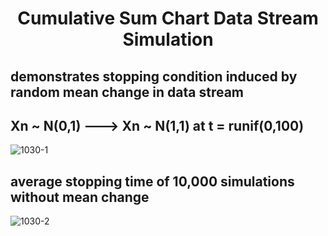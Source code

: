 <h1 align="center"> Cumulative Sum Chart Data Stream Simulation </h1>

## demonstrates stopping condition induced by random mean change in data stream 
## Xn ~ N(0,1) ---> Xn ~ N(1,1) at t = runif(0,100) 
![1030-1](https://github.com/user-attachments/assets/ce69170f-37ef-4a82-9293-b1952546ca4a)

## average stopping time of 10,000 simulations without mean change 
![1030-2](https://github.com/user-attachments/assets/468baf49-3ff7-4ad5-852e-6b00853e9afc)
